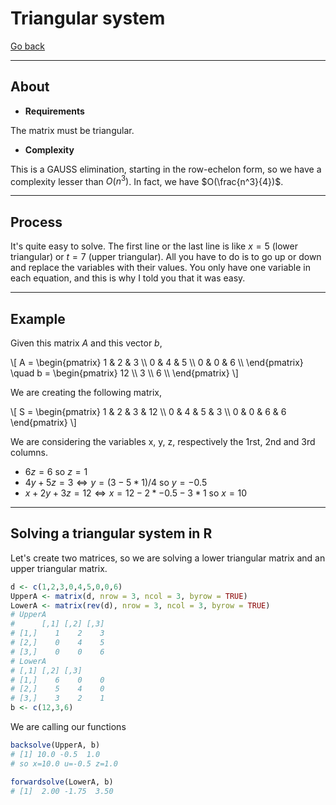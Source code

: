 # Triangular system

[Go back](../index.md)

<hr class="sl">

## About

* **Requirements**

The matrix must be triangular.

* **Complexity**

This is a GAUSS elimination, starting in the row-echelon form, so we have a complexity lesser than $O(n^3)$. In fact, we have $O(\frac{n^3}{4})$.

<hr class="sr">

## Process

It's quite easy to solve. The first line or the last line is like $x = 5$ (lower triangular) or $t = 7$ (upper triangular). All you have to do is to go up or down and replace the variables with their values. You only have one variable in each equation, and this is why I told you that it was easy.

<hr class="sl">

## Example

Given this matrix $A$ and this vector $b$,

<div>
\[
A = \begin{pmatrix}
1 & 2 & 3 \\
0 & 4 & 5 \\
0 & 0 & 6 \\
\end{pmatrix}
\quad
b = \begin{pmatrix}
12 \\
3 \\
6 \\
\end{pmatrix}
\]
</div>

We are creating the following matrix,

<p>
\[
S = \begin{pmatrix}
1 & 2 & 3 & 12 \\ 
0 & 4 & 5 & 3 \\
0 & 0 & 6 & 6
\end{pmatrix}
\]
</p>

We are considering the variables x, y, z, respectively the 1rst, 2nd and 3rd columns.

* $6z = 6$ so $z = 1$
* $4 y + 5 z = 3 \Leftrightarrow y = (3 - 5*1) / 4$ so $y  = -0.5$
* $x + 2 y + 3z = 12 \Leftrightarrow x = 12 - 2 * -0.5 - 3 * 1$ so $x  = 10$

<hr class="sr">

## Solving a triangular system in R

Let's create two matrices, so we are solving a lower triangular matrix and an upper triangular matrix.

```r
d <- c(1,2,3,0,4,5,0,0,6)
UpperA <- matrix(d, nrow = 3, ncol = 3, byrow = TRUE)
LowerA <- matrix(rev(d), nrow = 3, ncol = 3, byrow = TRUE)
# UpperA
#      [,1] [,2] [,3]
# [1,]    1    2    3
# [2,]    0    4    5
# [3,]    0    0    6
# LowerA
# [,1] [,2] [,3]
# [1,]    6    0    0
# [2,]    5    4    0
# [3,]    3    2    1
b <- c(12,3,6)
```

We are calling our functions

```r
backsolve(UpperA, b)
# [1] 10.0 -0.5  1.0
# so x=10.0 u=-0.5 z=1.0

forwardsolve(LowerA, b)
# [1]  2.00 -1.75  3.50
```